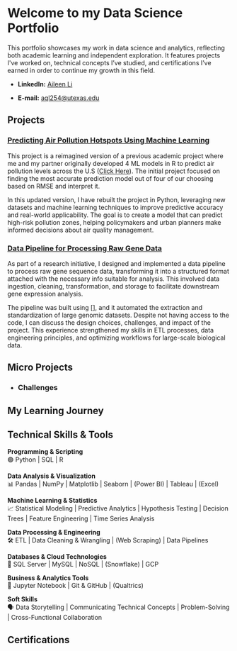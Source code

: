 # Welcome to my Data Science Portfolio
This portfolio showcases my work in data science and analytics, reflecting both academic learning and independent exploration. 
It features projects I've worked on, technical concepts I’ve studied, and certifications I’ve earned in order to continue my growth in this field.

+ **LinkedIn:** [Aileen Li](https://www.linkedin.com/in/aileen-li-public/)

+ **E-mail:** [aql254@utexas.edu](mailto:aql254@utexas.edu)

## Projects
<!--sort by types of projects
End-to-End Projects: Demonstrate the full pipeline from data collection to model deployment.
Data Cleaning & Exploration: Showcases how you handle messy data.
Machine Learning Models: Supervised/unsupervised learning, feature engineering, and model evaluation.
Data Visualization & Storytelling: Effective visualizations to communicate findings.
Real-World Applications: Business-oriented solutions or personal interest topics. 

Recreate the air pollution one
Describe the gene pipeline -->

### [Predicting Air Pollution Hotspots Using Machine Learning](link) 
This project is a reimagined version of a previous academic project where me and my partner originally developed 4 ML models in R to predict air pollution levels across the U.S ([Click Here](https://github.com/TartFroYo/Predicting-Ambient-Air-Pollution-PM2.5-Across-the-Contiguous-U.S/blob/main/README.md)). The initial project focused on finding the most accurate prediction model out of four of our choosing based on RMSE and interpret it.

In this updated version, I have rebuilt the project in Python, leveraging new datasets and machine learning techniques to improve predictive accuracy and real-world applicability. The goal is to create a model that can predict high-risk pollution zones, helping policymakers and urban planners make informed decisions about air quality management.

### [Data Pipeline for Processing Raw Gene Data](https://github.com/TartFroYo/Portfolio/blob/main/Data%20Pipeline%20for%20Processing%20Raw%20Gene%20Data)
As part of a research initiative, I designed and implemented a data pipeline to process raw gene sequence data, transforming it into a structured format attached with the necessary info suitable for analysis. This involved data ingestion, cleaning, transformation, and storage to facilitate downstream gene expression analysis.

The pipeline was built using [], and it automated the extraction and standardization of large genomic datasets. Despite not having access to the code, I can discuss the design choices, challenges, and impact of the project.
This experience strengthened my skills in ETL processes, data engineering principles, and optimizing workflows for large-scale biological data.


## Micro Projects

+ ### Challenges
<!-- HR, LC coding problems -->

## My Learning Journey
<!-- 1️⃣ Foundations (Beginner)
🔹 Basic Statistics & Probability
Descriptive statistics (mean, median, mode, variance, standard deviation)
Probability distributions (normal, binomial, Poisson)
Central Limit Theorem
Hypothesis testing & p-values

🔹 Data Analysis & Visualization
Excel basics (pivot tables, VLOOKUP, IF statements)
SQL basics (SELECT, WHERE, GROUP BY, JOINS)
Python basics (Pandas, Matplotlib, Seaborn)
R basics (dplyr, ggplot2)
Dashboarding (Tableau, Power BI)

🔹 Business Analytics & Decision-Making
Business Metrics (KPIs, ROI, CLV)
A/B Testing Fundamentals
Time Series Analysis Basics
Intro to Forecasting
2️⃣ Intermediate Topics

🔹 Machine Learning & Predictive Modeling
Regression (Linear & Logistic)
Decision Trees & Random Forests
Feature Engineering
Model Evaluation (MSE, R², ROC Curve)
Clustering (K-Means, Hierarchical, DBSCAN)

🔹 Optimization & Operations Research
Linear Programming (Simplex Method)
Supply Chain Optimization
Markov Chains & Monte Carlo Simulation
Dynamic Pricing Strategies

🔹 Data Engineering & Processing
SQL Advanced Queries (CTE, Window Functions)
Data Cleaning & Transformation (ETL, Pandas, NumPy)
API Data Extraction & Web Scraping
Cloud Data Storage (BigQuery, Snowflake)

🔹 Advanced Business Analytics
Advanced A/B Testing (Multi-Armed Bandit)
Survival Analysis (Customer Retention Modeling)
Risk Analysis & Fraud Detection
Text Analytics & Sentiment Analysis (NLP Basics)

3️⃣ Advanced Topics
🔹 Deep Learning & AI for Business
Neural Networks (TensorFlow, PyTorch)
Natural Language Processing (Transformers, BERT)
Recommendation Systems (Collaborative Filtering, Matrix Factorization)
Reinforcement Learning for Decision-Making

🔹 Big Data & Scalable Analytics
Distributed Computing (Spark, Hadoop)
Streaming Data Analysis (Kafka, AWS Kinesis)
Real-Time Decision Analytics

🔹 Advanced Optimization & Simulation
Game Theory & Decision Trees
Bayesian Statistics for Decision-Making
Advanced Forecasting Models (ARIMA, Prophet, LSTMs)
Prescriptive Analytics & Optimization

4️⃣ Specialized Topics (Optional Based on Interest)
📌 Finance & Risk Analytics – Portfolio Optimization, Credit Risk Modeling, Algorithmic Trading
📌 Healthcare Analytics – Epidemiology, Patient Outcome Predictions
📌 Marketing Analytics – Customer Segmentation, Personalization
📌 Cybersecurity & Fraud Detection – Anomaly Detection, Behavioral Analysis -->

## Technical Skills & Tools
**Programming & Scripting** \
🟢 Python | SQL | R

**Data Analysis & Visualization** \
📊 Pandas | NumPy | Matplotlib | Seaborn | (Power BI) | Tableau | (Excel)

**Machine Learning & Statistics** \
📈 Statistical Modeling | Predictive Analytics | Hypothesis Testing | Decision Trees | Feature Engineering | Time Series Analysis

**Data Processing & Engineering** \
🛠️ ETL | Data Cleaning & Wrangling | (Web Scraping) | Data Pipelines

**Databases & Cloud Technologies** \
💾 SQL Server | MySQL | NoSQL | (Snowflake) | GCP 

**Business & Analytics Tools** \
📝 Jupyter Notebook | Git & GitHub | (Qualtrics)

**Soft Skills** \
🗣️ Data Storytelling | Communicating Technical Concepts | Problem-Solving | Cross-Functional Collaboration

## Certifications
<!--Statistical Methods & Probability.
Data Wrangling & Cleaning Techniques.
Feature Engineering & Model Tuning.
A/B Testing & Experimentation.
Time Series & Forecasting.
Optimization & Business Analytics.
-
Relevant certificates (Google Data Analytics, AWS, IBM, etc.).
Advanced courses completed (ML, deep learning, analytics). -->


